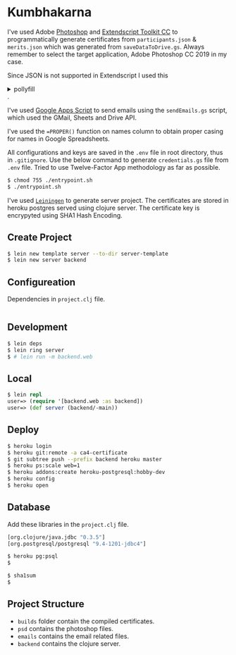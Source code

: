 # Kumbhakarna

I've used Adobe [Photoshop]("https://www.photoshop.com/") and [Extendscript Toolkit CC]("https://helpx.adobe.com/download-install/kb/creative-cloud-apps-download.html") to programmatically generate certificates from `participants.json` & `merits.json` which was generated from `saveDataToDrive.gs`. Always remember to select the target application, Adobe Photoshop CC 2019 in my case.

Since JSON is not supported in Extendscript I used this <details><summary>pollyfill</summary>
```js
if(typeof JSON!=='object'){JSON={};}(function(){'use strict';function f(n){return n<10?'0'+n:n;}function this_value(){return this.valueOf();}if(typeof Date.prototype.toJSON!=='function'){Date.prototype.toJSON=function(){return isFinite(this.valueOf())?this.getUTCFullYear()+'-'+f(this.getUTCMonth()+1)+'-'+f(this.getUTCDate())+'T'+f(this.getUTCHours())+':'+f(this.getUTCMinutes())+':'+f(this.getUTCSeconds())+'Z':null;};Boolean.prototype.toJSON=this_value;Number.prototype.toJSON=this_value;String.prototype.toJSON=this_value;}var cx,escapable,gap,indent,meta,rep;function quote(string){escapable.lastIndex=0;return escapable.test(string)?'"'+string.replace(escapable,function(a){var c=meta[a];return typeof c==='string'?c:'\\u'+('0000'+a.charCodeAt(0).toString(16)).slice(-4);})+'"':'"'+string+'"';}function str(key,holder){var i,k,v,length,mind=gap,partial,value=holder[key];if(value&&typeof value==='object'&&typeof value.toJSON==='function'){value=value.toJSON(key);}if(typeof rep==='function'){value=rep.call(holder,key,value);}switch(typeof value){case'string':return quote(value);case'number':return isFinite(value)?String(value):'null';case'boolean':case'null':return String(value);case'object':if(!value){return'null';}gap+=indent;partial=[];if(Object.prototype.toString.apply(value)==='[object Array]'){length=value.length;for(i=0;i<length;i+=1){partial[i]=str(i,value)||'null';}v=partial.length===0?'[]':gap?'[\n'+gap+partial.join(',\n'+gap)+'\n'+mind+']':'['+partial.join(',')+']';gap=mind;return v;}if(rep&&typeof rep==='object'){length=rep.length;for(i=0;i<length;i+=1){if(typeof rep[i]==='string'){k=rep[i];v=str(k,value);if(v){partial.push(quote(k)+(gap?': ':':')+v);}}}}else{for(k in value){if(Object.prototype.hasOwnProperty.call(value,k)){v=str(k,value);if(v){partial.push(quote(k)+(gap?': ':':')+v);}}}}v=partial.length===0?'{}':gap?'{\n'+gap+partial.join(',\n'+gap)+'\n'+mind+'}':'{'+partial.join(',')+'}';gap=mind;return v;}}if(typeof JSON.stringify!=='function'){escapable=/[\\\"\u0000-\u001f\u007f-\u009f\u00ad\u0600-\u0604\u070f\u17b4\u17b5\u200c-\u200f\u2028-\u202f\u2060-\u206f\ufeff\ufff0-\uffff]/g;meta={'\b':'\\b','\t':'\\t','\n':'\\n','\f':'\\f','\r':'\\r','"':'\\"','\\':'\\\\'};JSON.stringify=function(value,replacer,space){var i;gap='';indent='';if(typeof space==='number'){for(i=0;i<space;i+=1){indent+=' ';}}else if(typeof space==='string'){indent=space;}rep=replacer;if(replacer&&typeof replacer!=='function'&&(typeof replacer!=='object'||typeof replacer.length!=='number')){throw new Error('JSON.stringify');}return str('',{'':value});};}if(typeof JSON.parse!=='function'){cx=/[\u0000\u00ad\u0600-\u0604\u070f\u17b4\u17b5\u200c-\u200f\u2028-\u202f\u2060-\u206f\ufeff\ufff0-\uffff]/g;JSON.parse=function(text,reviver){var j;function walk(holder,key){var k,v,value=holder[key];if(value&&typeof value==='object'){for(k in value){if(Object.prototype.hasOwnProperty.call(value,k)){v=walk(value,k);if(v!==undefined){value[k]=v;}else{delete value[k];}}}}return reviver.call(holder,key,value);}text=String(text);cx.lastIndex=0;if(cx.test(text)){text=text.replace(cx,function(a){return'\\u'+('0000'+a.charCodeAt(0).toString(16)).slice(-4);});}if(/^[\],:{}\s]*$/.test(text.replace(/\\(?:["\\\/bfnrt]|u[0-9a-fA-F]{4})/g,'@').replace(/"[^"\\\n\r]*"|true|false|null|-?\d+(?:\.\d*)?(?:[eE][+\-]?\d+)?/g,']').replace(/(?:^|:|,)(?:\s*\[)+/g,''))){j=eval('('+text+')');return typeof reviver==='function'?walk({'':j},''):j;}throw new SyntaxError('JSON.parse');};}}());
```
</details>.

I've used [Google Apps Script]("https://script.google.com") to send emails using the `sendEmails.gs` script, which used the GMail, Sheets and Drive API.

I've used the `=PROPER()` function on names column to obtain proper casing for names in Google Spreadsheets.

All configurations and keys are saved in the `.env` file in root directory, thus in `.gitignore`. Use the below command to generate `credentials.gs` file from `.env` file. Tried to use Twelve-Factor App methodology as far as possible.
```bash
$ chmod 755 ./entrypoint.sh
$ ./entrypoint.sh
```

I've used [`Leiningen`]("https://leiningen.org/") to generate server project.
The certificates are stored in heroku postgres served using clojure server. The certificate key is encrypyted using SHA1 Hash Encoding.

## Create Project
```bash
$ lein new template server --to-dir server-template
$ lein new server backend
```

## Configureation
Dependencies in `project.clj` file.
```clj

```

## Development
```bash
$ lein deps
$ lein ring server
$ # lein run -m backend.web
```

## Local
```clj
$ lein repl
user=> (require '[backend.web :as backend])
user=> (def server (backend/-main))
```

## Deploy
```bash
$ heroku login
$ heroku git:remote -a ca4-certificate
$ git subtree push --prefix backend heroku master
$ heroku ps:scale web=1
$ heroku addons:create heroku-postgresql:hobby-dev
$ heroku config
$ heroku open
```

## Database
Add these libraries in the `project.clj` file.
```clj
[org.clojure/java.jdbc "0.3.5"]
[org.postgresql/postgresql "9.4-1201-jdbc4"]
```
```bash
$ heroku pg:psql
$
```
```bash
$ sha1sum 
$
```

## Project Structure
- `builds` folder contain the compiled certificates.
- `psd` contains the photoshop files.
- `emails` contains the email related files.
- `backend` contains the clojure server.

